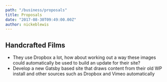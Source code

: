 ```yaml
---
path: "/business/proposals"
title: Proposals
date: "2017-08-30T09:49:00.00Z"
author: nickeblewis
---
```


## Handcrafted Films

- They use Dropbox a lot, how about working out a way these images could automatically be used to build an update for their site? 
- Develop a new Gatsby based site that draws content from their old WP install and other sources such as Dropbox and Vimeo automatically